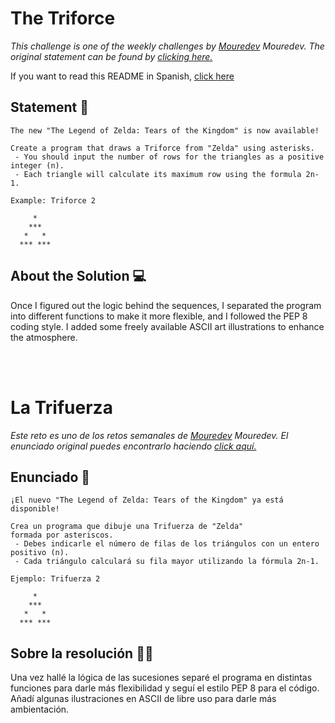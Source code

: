 # The Triforce

*This challenge is one of the weekly challenges by [Mouredev](https://github.com/mouredev) Mouredev. The original statement can be found by [clicking here.](https://github.com/mouredev/retos-programacion-2023/blob/main/Retos/Reto%20%2320%20-%20LA%20TRIFUERZA%20%5BMedia%5D/ejercicio.md)*

If you want to read this README in Spanish, [click here](#spanish)

## Statement 📖
``` [python]
The new "The Legend of Zelda: Tears of the Kingdom" is now available!

Create a program that draws a Triforce from "Zelda" using asterisks.
 - You should input the number of rows for the triangles as a positive integer (n).
 - Each triangle will calculate its maximum row using the formula 2n-1.

Example: Triforce 2
  
     *
    ***
   *   *
  *** ***
```

## About the Solution 💻

Once I figured out the logic behind the sequences, I separated the program into different functions to make it more flexible, and I followed the PEP 8 coding style.
I added some freely available ASCII art illustrations to enhance the atmosphere.

<br>
<br>

# La Trifuerza <a name="spanish"></a>

*Este reto es uno de los retos semanales de [Mouredev](https://github.com/mouredev) Mouredev. El enunciado original puedes encontrarlo haciendo [click aquí.](https://github.com/mouredev/retos-programacion-2023/blob/main/Retos/Reto%20%2320%20-%20LA%20TRIFUERZA%20%5BMedia%5D/ejercicio.md)*

## Enunciado 📖


``` [python]
¡El nuevo "The Legend of Zelda: Tears of the Kingdom" ya está disponible! 

Crea un programa que dibuje una Trifuerza de "Zelda"
formada por asteriscos.
 - Debes indicarle el número de filas de los triángulos con un entero positivo (n).
 - Cada triángulo calculará su fila mayor utilizando la fórmula 2n-1.

Ejemplo: Trifuerza 2
  
     *
    ***
   *   *
  *** ***
```


## Sobre la resolución 👨‍💻

Una vez hallé la lógica de las sucesiones separé el programa en distintas funciones para darle más flexibilidad y seguí el estilo PEP 8 para el código. 
Añadí algunas ilustraciones en ASCII de libre uso para darle más ambientación.
